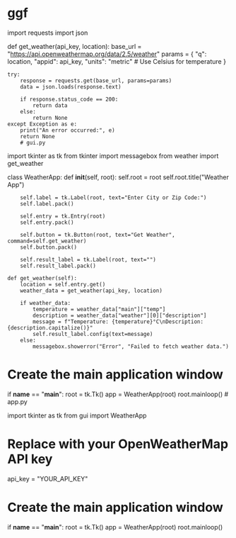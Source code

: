 # ggf
import requests
import json

def get_weather(api_key, location):
    base_url = "https://api.openweathermap.org/data/2.5/weather"
    params = {
        "q": location,
        "appid": api_key,
        "units": "metric"  # Use Celsius for temperature
    }

    try:
        response = requests.get(base_url, params=params)
        data = json.loads(response.text)

        if response.status_code == 200:
            return data
        else:
            return None
    except Exception as e:
        print("An error occurred:", e)
        return None
        # gui.py

import tkinter as tk
from tkinter import messagebox
from weather import get_weather

class WeatherApp:
    def __init__(self, root):
        self.root = root
        self.root.title("Weather App")

        self.label = tk.Label(root, text="Enter City or Zip Code:")
        self.label.pack()

        self.entry = tk.Entry(root)
        self.entry.pack()

        self.button = tk.Button(root, text="Get Weather", command=self.get_weather)
        self.button.pack()

        self.result_label = tk.Label(root, text="")
        self.result_label.pack()

    def get_weather(self):
        location = self.entry.get()
        weather_data = get_weather(api_key, location)

        if weather_data:
            temperature = weather_data["main"]["temp"]
            description = weather_data["weather"][0]["description"]
            message = f"Temperature: {temperature}°C\nDescription: {description.capitalize()}"
            self.result_label.config(text=message)
        else:
            messagebox.showerror("Error", "Failed to fetch weather data.")

# Create the main application window
if __name__ == "__main__":
    root = tk.Tk()
    app = WeatherApp(root)
    root.mainloop()
    # app.py

import tkinter as tk
from gui import WeatherApp

# Replace with your OpenWeatherMap API key
api_key = "YOUR_API_KEY"

# Create the main application window
if __name__ == "__main__":
    root = tk.Tk()
    app = WeatherApp(root)
    root.mainloop()
